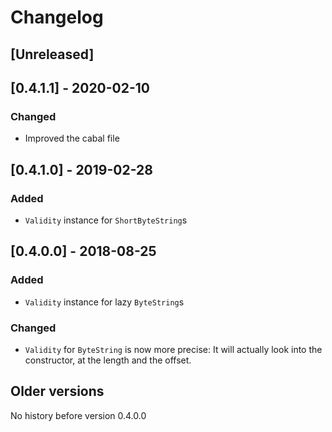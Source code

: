 # Changelog

## [Unreleased]

## [0.4.1.1] - 2020-02-10

### Changed

* Improved the cabal file

## [0.4.1.0] - 2019-02-28

### Added

* `Validity` instance for `ShortByteString`s

## [0.4.0.0] - 2018-08-25

### Added

* `Validity` instance for lazy `ByteString`s

### Changed

* `Validity` for `ByteString` is now more precise: It will actually look into the constructor, at the length and the offset.

## Older versions

No history before version 0.4.0.0
